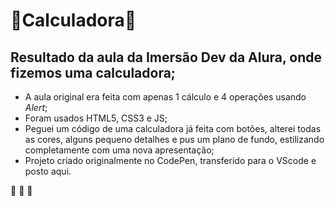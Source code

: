 # 📱Calculadora📱

## Resultado da aula da Imersão Dev da Alura, onde fizemos uma calculadora;

* A aula original era feita com apenas 1 cálculo e 4 operações usando _Alert_;
* Foram usados HTML5, CSS3 e JS;
* Peguei um código de uma calculadora já feita com botões, alterei todas as cores, alguns pequeno detalhes e pus um plano de fundo, estilizando completamente com uma nova apresentação;
* Projeto criado originalmente no CodePen, transferido para o VScode e posto aqui.

🚀 🚀 🚀
